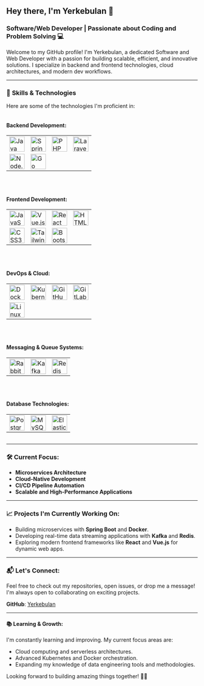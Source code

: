 ## Hey there, I'm Yerkebulan 👋

### Software/Web Developer | Passionate about Coding and Problem Solving 💻

Welcome to my GitHub profile! I'm Yerkebulan, a dedicated Software and Web Developer with a passion for building scalable, efficient, and innovative solutions. I specialize in backend and frontend technologies, cloud architectures, and modern dev workflows.

---

### 🚀 **Skills & Technologies**
Here are some of the technologies I'm proficient in:

<div style="display: flex; flex-wrap: wrap; gap: 30px;">

  <!-- Backend Development -->
  <div style="flex: 1 1 30%; min-width: 280px;">
    <h4>Backend Development:</h4>
    <table>
      <tr>
        <td><img src="https://cdn.jsdelivr.net/gh/devicons/devicon/icons/java/java-original.svg" width="40" height="40" alt="Java"></td>
        <td><img src="https://cdn.jsdelivr.net/gh/devicons/devicon/icons/spring/spring-original.svg" width="40" height="40" alt="Spring"></td>
        <td><img src="https://cdn.jsdelivr.net/gh/devicons/devicon@latest/icons/php/php-original.svg" width="40" height="40" alt="PHP"></td>
        <td><img src="https://cdn.jsdelivr.net/gh/devicons/devicon@latest/icons/laravel/laravel-original.svg" width="40" height="40" alt="Laravel"></td>
      </tr>
      <tr>
        <td><img src="https://cdn.jsdelivr.net/gh/devicons/devicon/icons/nodejs/nodejs-original.svg" width="40" height="40" alt="Node.js"></td>
        <td><img src="https://cdn.jsdelivr.net/gh/devicons/devicon@latest/icons/go/go-original.svg" width="40" height="40" alt="Go"></td>
      </tr>
    </table>
  </div>

  <!-- Frontend Development -->
  <div style="flex: 1 1 30%; min-width: 280px;">
    <h4>Frontend Development:</h4>
    <table>
      <tr>
        <td><img src="https://cdn.jsdelivr.net/gh/devicons/devicon@latest/icons/javascript/javascript-original.svg" width="40" height="40" alt="JavaScript"></td>
        <td><img src="https://cdn.jsdelivr.net/gh/devicons/devicon@latest/icons/vuejs/vuejs-original.svg" width="40" height="40" alt="Vue.js"></td>
        <td><img src="https://cdn.jsdelivr.net/gh/devicons/devicon@latest/icons/react/react-original.svg" width="40" height="40" alt="React"></td>
        <td><img src="https://cdn.jsdelivr.net/gh/devicons/devicon@latest/icons/html5/html5-original.svg" width="40" height="40" alt="HTML5"></td>
      </tr>
      <tr>
        <td><img src="https://cdn.jsdelivr.net/gh/devicons/devicon@latest/icons/css3/css3-original.svg" width="40" height="40" alt="CSS3"></td>
        <td><img src="https://cdn.jsdelivr.net/gh/devicons/devicon@latest/icons/tailwindcss/tailwindcss-original.svg" width="40" height="40" alt="TailwindCSS"></td>
        <td><img src="https://cdn.jsdelivr.net/gh/devicons/devicon@latest/icons/bootstrap/bootstrap-original.svg" width="40" height="40" alt="Bootstrap"></td>
      </tr>
    </table>
  </div>

  <!-- DevOps & Cloud -->
  <div style="flex: 1 1 30%; min-width: 280px;">
    <h4>DevOps & Cloud:</h4>
    <table>
      <tr>
        <td><img src="https://cdn.jsdelivr.net/gh/devicons/devicon/icons/docker/docker-original.svg" width="40" height="40" alt="Docker"></td>
        <td><img src="https://cdn.jsdelivr.net/gh/devicons/devicon/icons/kubernetes/kubernetes-plain.svg" width="40" height="40" alt="Kubernetes"></td>
        <td><img src="https://cdn.jsdelivr.net/gh/devicons/devicon/icons/github/github-original.svg" width="40" height="40" alt="GitHub"></td>
        <td><img src="https://cdn.jsdelivr.net/gh/devicons/devicon/icons/gitlab/gitlab-original.svg" width="40" height="40" alt="GitLab"></td>
      </tr>
      <tr>
        <td><img src="https://cdn.jsdelivr.net/gh/devicons/devicon/icons/linux/linux-original.svg" width="40" height="40" alt="Linux"></td>
      </tr>
    </table>
  </div>

  <!-- Messaging & Queue Systems -->
  <div style="flex: 1 1 30%; min-width: 280px;">
    <h4>Messaging & Queue Systems:</h4>
    <table>
      <tr>
        <td><img src="https://cdn.jsdelivr.net/gh/devicons/devicon@latest/icons/rabbitmq/rabbitmq-original.svg" width="40" height="40" alt="RabbitMQ"></td>
        <td><img src="https://cdn.jsdelivr.net/gh/devicons/devicon/icons/apachekafka/apachekafka-original.svg" width="40" height="40" alt="Kafka"></td>
        <td><img src="https://cdn.jsdelivr.net/gh/devicons/devicon/icons/redis/redis-original.svg" width="40" height="40" alt="Redis"></td>
      </tr>
    </table>
  </div>

  <!-- Database Technologies -->
  <div style="flex: 1 1 30%; min-width: 280px;">
    <h4>Database Technologies:</h4>
    <table>
      <tr>
        <td><img src="https://cdn.jsdelivr.net/gh/devicons/devicon/icons/postgresql/postgresql-original.svg" width="40" height="40" alt="PostgreSQL"></td>
        <td><img src="https://cdn.jsdelivr.net/gh/devicons/devicon@latest/icons/mysql/mysql-original-wordmark.svg" width="40" height="40" alt="MySQL"></td>
        <td><img src="https://cdn.jsdelivr.net/gh/devicons/devicon@latest/icons/elasticsearch/elasticsearch-original.svg" width="40" height="40" alt="Elasticsearch"></td>
      </tr>
    </table>
  </div>

</div>

---

### 🛠 **Current Focus**:
- **Microservices Architecture**
- **Cloud-Native Development**
- **CI/CD Pipeline Automation**
- **Scalable and High-Performance Applications**

---

### 📈 **Projects I'm Currently Working On**:
- Building microservices with **Spring Boot** and **Docker**.
- Developing real-time data streaming applications with **Kafka** and **Redis**.
- Exploring modern frontend frameworks like **React** and **Vue.js** for dynamic web apps.

---

### 📬 **Let's Connect**:
Feel free to check out my repositories, open issues, or drop me a message! I'm always open to collaborating on exciting projects.

**GitHub**: [Yerkebulan](https://github.com/Yerkebulan)

---

#### 📚 **Learning & Growth**:
I'm constantly learning and improving. My current focus areas are:
- Cloud computing and serverless architectures.
- Advanced Kubernetes and Docker orchestration.
- Expanding my knowledge of data engineering tools and methodologies.

Looking forward to building amazing things together! 👨‍💻
